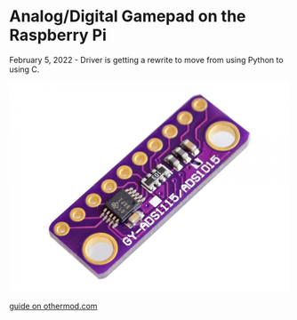 # Analog/Digital Gamepad on the Raspberry Pi

February 5, 2022 - Driver is getting a rewrite to move from using Python to using C.

![csi expander](/images/ads1015.jpg)

[guide on othermod.com](https://othermod.com/analog-joystick-on-retropie/)
